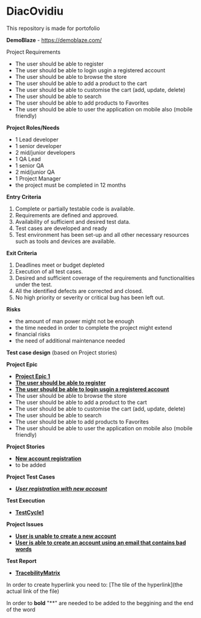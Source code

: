 # DiacOvidiu
This repository is made for portofolio


**DemoBlaze** - https://demoblaze.com/

Project Requirements

 - The user should be able to register
 - The user should be able to login usgin a registered account
 - The user should be able to browse the store
 - The user should be able to add a product to the cart
 - The user should be able to customise the cart (add, update, delete)
 - The user should be able to search
 - The user should be able to add products to Favorites
 - The user should be able to user the application on mobile also (mobile friendly)

**Project Roles/Needs**

 - 1 Lead developer
 - 1 senior developer
 - 2 mid/junior developers
 - 1 QA Lead
 - 1 senior QA
 - 2 mid/junior QA
 - 1 Project Manager
 - the project must be completed in 12 months

**Entry Criteria**
1. Complete or partially testable code is available.
2. Requirements are defined and approved.
3. Availability of sufficient and desired test data.
4. Test cases are developed and ready
5. Test environment has been set-up and all other necessary resources such as tools and devices are available.

**Exit Criteria**
1. Deadlines meet or budget depleted
2. Execution of all test cases.
3. Desired and sufficient coverage of the requirements and functionalities under the test.
4. All the identified defects are corrected and closed.
5. No high priority or severity or critical bug has been left out.

**Risks**
 - the amount of man power might not be enough
 - the time needed in order to complete the project might extend
 - financial risks
 - the need of additional maintenance needed


**Test case design** (based on Project stories)

**Project Epic**
 - [**Project Epic 1**](https://github.com/hackingteam55/testitfactory/blob/main/Epic1.jpg)
 - [**The user should be able to register**](https://github.com/hackingteam55/testitfactory/blob/main/User_registration_epic.jpg) 
 - [**The user should be able to login usgin a registered account**](https://github.com/hackingteam55/testitfactory/blob/main/User_login_epic.jpg)
 - The user should be able to browse the store
 - The user should be able to add a product to the cart
 - The user should be able to customise the cart (add, update, delete)
 - The user should be able to search
 - The user should be able to add products to Favorites
 - The user should be able to user the application on mobile also (mobile friendly)


**Project Stories**
 - [**New account registration**](https://github.com/hackingteam55/testitfactory/blob/main/New_account_registration.jpg)
 - to be added

**Project Test Cases**
 - [***User registration with new account***](https://github.com/hackingteam55/testitfactory/blob/main/User_registration_with_new_account_tc.jpg)

**Test Execution**
 - [**TestCycle1**](https://github.com/hackingteam55/testitfactory/blob/main/TestCycle1.jpg)

**Project Issues**
 - [**User is unable to create a new account**](https://github.com/hackingteam55/testitfactory/blob/main/User_is_unable_to_create_a_new_account.jpg)
 - [**User is able to create an account using an email that contains bad words**](https://github.com/hackingteam55/testitfactory/blob/main/User_registration_with_bad_words_bug.jpg)



**Test Report**
 - [**TracebilityMatrix**](https://github.com/hackingteam55/testitfactory/blob/main/Tracebility_Matrix1.jpg)

In order to create hyperlink you need to:
[The tile of the hyperlink](the actual link of the file)

In order to **bold** "**" are needed to be added to the beggining and the end of the word




